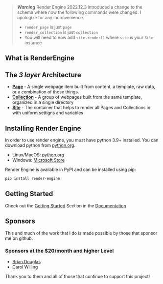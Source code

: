 > ***Warning***
> Render Engine 2022.12.3 introduced a change to the schema where now the following commands were changed. I apologize for any inconvenience.
> - `render_page` is just `page`
> - `render_collection` is just `collection`
> - You will need to now add `site.render()` where `site` is your `Site` instance

## What is RenderEngine
## The _3 layer_ Architecture 

* **[Page](.github/render_engine/page.html)** - A single webpage item built from content, a template, raw data, or a combination of those things.
* **[Collection](.github/render_engine/collection.html)** - A group of webpages built from the same template, organized in a single directory
* **[Site](.github/render_engine/site.html)** - The container that helps to render all Pages and Collections in with uniform settigns and variables

## Installing Render Engine

In order to use render engine, you must have python 3.9+ installed. You can download python from [python.org](https://python.org).

- Linux/MacOS: [python.org](https://python.org)
- Windows: [Microsoft Store](https://apps.microsoft.com/store/detail/python-311/9NRWMJP3717K)

Render Engine is available in PyPI and can be installed using pip:

```bash
pip install render-engine
```

## Getting Started
Check out the [Getting Started](https://render-engine.readthedocs.io/en/latest/page.md) Section in the [Documentation](https://render-engine.readthedocs.io)

## Sponsors
This and much of the work that I do is made possible by those that sponsor me
on github.

### Sponsors at the $20/month and higher Level
- [Brian Douglas](https://github.com/bdougie)
- [Carol Willing](https://github.com/willingc)

Thank you to them and all of those that continue to support this project!

[Jinja2]: https://jinja.palletsprojects.com/en/latest
[Pendulum]: https://pendulum.eustace.io
[Click]: https://click.palletsprojects.com/en/latest
[more-itertools]: https://more-itertools.readthedocs.io/en/stable/
[markdown2]: https://pypi.org/project/markdown2/
